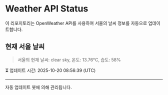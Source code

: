 
# Weather API Status

이 리포지토리는 OpenWeather API를 사용하여 서울의 날씨 정보를 자동으로 업데이트합니다.

## 현재 서울 날씨
> 서울의 현재 날씨: clear sky, 온도: 13.76°C, 습도: 58%

⏳ 업데이트 시간: 2025-10-20 08:56:39 (UTC)

---
자동 업데이트 봇에 의해 관리됩니다.
